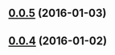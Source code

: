 <a name="0.0.5"></a>
## [0.0.5](https://github.com/cdellinger/entryway-documentdb/compare/0.0.4...v0.0.5) (2016-01-03)




<a name="0.0.4"></a>
## [0.0.4](https://github.com/cdellinger/entryway-documentdb/compare/0.0.3...v0.0.4) (2016-01-02)




